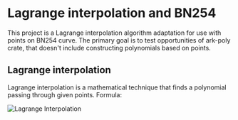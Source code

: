 # Lagrange interpolation and BN254

This project is a Lagrange interpolation algorithm adaptation for use with points on BN254 curve. The primary goal is to test opportunities of ark-poly crate, that doesn't include constructing polynomials based on points.

## Lagrange interpolation

Lagrange interpolation is a mathematical technique that finds a polynomial passing through given points. Formula:

![Lagrange Interpolation](https://pbs.twimg.com/media/D13nksVW0AMo9EU.jpg)
